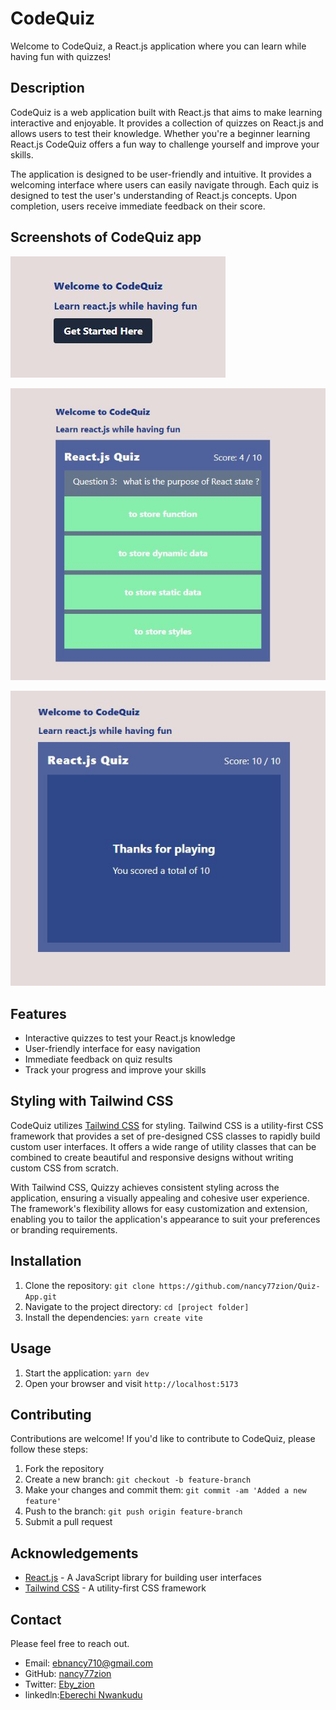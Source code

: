 # CodeQuiz

Welcome to CodeQuiz, a React.js application where you can learn while having fun with quizzes!

## Description

CodeQuiz is a web application built with React.js that aims to make learning interactive and enjoyable. It provides a collection of quizzes on React.js and allows users to test their knowledge. Whether you're a beginner learning React.js CodeQuiz offers a fun way to challenge yourself and improve your skills.

The application is designed to be user-friendly and intuitive. It provides a welcoming interface where users can easily navigate through. Each quiz is designed to test the user's understanding of React.js concepts. Upon completion, users receive immediate feedback on their score.

## Screenshots of CodeQuiz app

![Welcome ](/src/assets/welcome.JPG?raw=true 'welcome page')

![Quiz content](/src/assets/Quiz.JPG?raw=true 'quiz-box')

![result ](/src/assets/result.JPG?raw=true 'result-box')
## Features

- Interactive quizzes to test your React.js knowledge
- User-friendly interface for easy navigation
- Immediate feedback on quiz results
- Track your progress and improve your skills

## Styling with Tailwind CSS

CodeQuiz utilizes [Tailwind CSS](https://tailwindcss.com) for styling. Tailwind CSS is a utility-first CSS framework that provides a set of pre-designed CSS classes to rapidly build custom user interfaces. It offers a wide range of utility classes that can be combined to create beautiful and responsive designs without writing custom CSS from scratch.

With Tailwind CSS, Quizzy achieves consistent styling across the application, ensuring a visually appealing and cohesive user experience. The framework's flexibility allows for easy customization and extension, enabling you to tailor the application's appearance to suit your preferences or branding requirements.

## Installation

1. Clone the repository: `git clone https://github.com/nancy77zion/Quiz-App.git`
2. Navigate to the project directory: `cd [project folder]`
3. Install the dependencies: `yarn create vite`

## Usage

1. Start the application: `yarn dev`
2. Open your browser and visit `http://localhost:5173`

## Contributing

Contributions are welcome! If you'd like to contribute to CodeQuiz, please follow these steps:

1. Fork the repository
2. Create a new branch: `git checkout -b feature-branch`
3. Make your changes and commit them: `git commit -am 'Added a new feature'`
4. Push to the branch: `git push origin feature-branch`
5. Submit a pull request
## Acknowledgements

- [React.js](https://reactjs.org) - A JavaScript library for building user interfaces
- [Tailwind CSS](https://tailwindcss.com) - A utility-first CSS framework
## Contact
Please feel free to reach out.

- Email: ebnancy710@gmail.com
- GitHub: [nancy77zion](https://github.com/nancy77zion)
- Twitter: [Eby_zion](https://twitter.com/Eby_zion)
- linkedln:[Eberechi Nwankudu](https://linkedin.com/in/eberechi-nwankudu)
